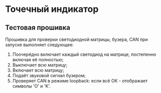 # Точечный индикатор
## Тестовая прошивка
Прошивка для проверки светодиодной матрицы, бузера, CAN при запуске выполняет следующее:
1. Поочерёдно включает каждый светодиод на матрице, постепенно включая её полностью;
2. Выключает всю матрицу;
2. Включает всю матрицу;
3. Подаёт звуковой сигнал бузером;
4. Проверяет CAN в режиме loopback: если всё ОК - отображает символы 'O' и 'K'.